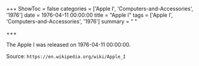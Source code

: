 +++
ShowToc = false
categories = ['Apple I', 'Computers-and-Accessories', '1976']
date = 1976-04-11 00:00:00
title = "Apple I"
tags = ['Apple I', 'Computers-and-Accessories', '1976']
summary = " "

+++

The Apple I was released on 1976-04-11 00:00:00.

Source: `https://en.wikipedia.org/wiki/Apple_I`


